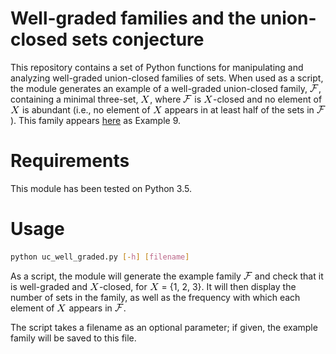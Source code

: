 # Well-graded families and the union-closed sets conjecture

This repository contains a set of Python functions for manipulating and analyzing well-graded union-closed families of sets.  When used as a script, the module generates an example of a well-graded union-closed family, ![equation](images/F_image.gif), containing a minimal three-set, ![equation](images/X_image.gif), where ![equation](images/F_image.gif) is ![equation](images/X_image.gif)-closed and no element of ![equation](images/X_image.gif) is abundant (i.e., no element of ![equation](images/X_image.gif) appears in at least half of the sets in ![equation](images/F_image.gif)).  This family appears [here](https://jmatayoshi.github.io/publications/EJC2020_union_closed_well_graded.pdf) as Example 9.

# Requirements

This module has been tested on Python 3.5.

# Usage

```sh
python uc_well_graded.py [-h] [filename]
```

As a script, the module will generate the example family ![equation](images/F_image.gif) and check that it is well-graded and ![equation](images/X_image.gif)-closed, for ![equation](images/X_image.gif) = {1, 2, 3}.  It will then display the number of sets in the family, as well as the frequency with which each element of ![equation](images/X_image.gif) appears in ![equation](images/F_image.gif).

The script takes a filename as an optional parameter; if given, the example family will be saved to this file.
